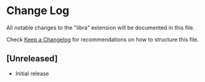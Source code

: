 # Change Log

All notable changes to the "libra" extension will be documented in this file.

Check [Keep a Changelog](http://keepachangelog.com/) for recommendations on how to structure this file.

## [Unreleased]

- Initial release